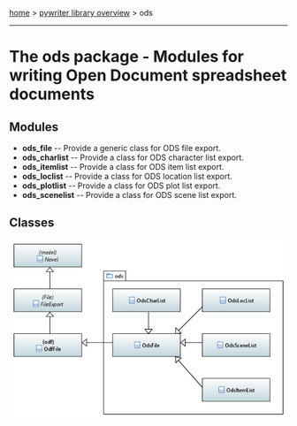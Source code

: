 [home](../index) > [pywriter library overview](index) > ods

---

# The ods package - Modules for writing Open Document spreadsheet documents
 
## Modules
 
- **ods_file** -- Provide a generic class for ODS file export.
- **ods_charlist** -- Provide a class for ODS character list export. 
- **ods_itemlist** -- Provide a class for ODS item list export.
- **ods_loclist** -- Provide a class for ODS location list export.
- **ods_plotlist** -- Provide a class for ODS plot list export.
- **ods_scenelist** -- Provide a class for ODS scene list export.

## Classes


![ods package class diagram](img/ods_package_class_diagram.png)

